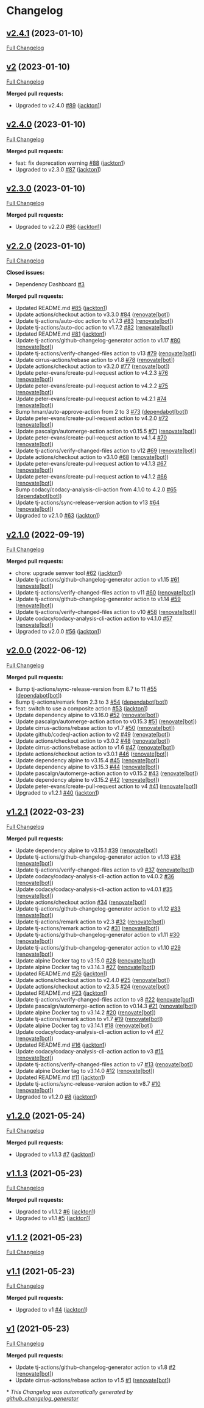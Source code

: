 # Changelog

## [v2.4.1](https://github.com/tj-actions/semver-diff/tree/v2.4.1) (2023-01-10)

[Full Changelog](https://github.com/tj-actions/semver-diff/compare/v2...v2.4.1)

## [v2](https://github.com/tj-actions/semver-diff/tree/v2) (2023-01-10)

[Full Changelog](https://github.com/tj-actions/semver-diff/compare/v2.4.0...v2)

**Merged pull requests:**

- Upgraded to v2.4.0 [\#89](https://github.com/tj-actions/semver-diff/pull/89) ([jackton1](https://github.com/jackton1))

## [v2.4.0](https://github.com/tj-actions/semver-diff/tree/v2.4.0) (2023-01-10)

[Full Changelog](https://github.com/tj-actions/semver-diff/compare/v2.3.0...v2.4.0)

**Merged pull requests:**

- feat: fix deprecation warning [\#88](https://github.com/tj-actions/semver-diff/pull/88) ([jackton1](https://github.com/jackton1))
- Upgraded to v2.3.0 [\#87](https://github.com/tj-actions/semver-diff/pull/87) ([jackton1](https://github.com/jackton1))

## [v2.3.0](https://github.com/tj-actions/semver-diff/tree/v2.3.0) (2023-01-10)

[Full Changelog](https://github.com/tj-actions/semver-diff/compare/v2.2.0...v2.3.0)

**Merged pull requests:**

- Upgraded to v2.2.0 [\#86](https://github.com/tj-actions/semver-diff/pull/86) ([jackton1](https://github.com/jackton1))

## [v2.2.0](https://github.com/tj-actions/semver-diff/tree/v2.2.0) (2023-01-10)

[Full Changelog](https://github.com/tj-actions/semver-diff/compare/v2.1.0...v2.2.0)

**Closed issues:**

- Dependency Dashboard [\#3](https://github.com/tj-actions/semver-diff/issues/3)

**Merged pull requests:**

- Updated README.md [\#85](https://github.com/tj-actions/semver-diff/pull/85) ([jackton1](https://github.com/jackton1))
- Update actions/checkout action to v3.3.0 [\#84](https://github.com/tj-actions/semver-diff/pull/84) ([renovate[bot]](https://github.com/apps/renovate))
- Update tj-actions/auto-doc action to v1.7.3 [\#83](https://github.com/tj-actions/semver-diff/pull/83) ([renovate[bot]](https://github.com/apps/renovate))
- Update tj-actions/auto-doc action to v1.7.2 [\#82](https://github.com/tj-actions/semver-diff/pull/82) ([renovate[bot]](https://github.com/apps/renovate))
- Updated README.md [\#81](https://github.com/tj-actions/semver-diff/pull/81) ([jackton1](https://github.com/jackton1))
- Update tj-actions/github-changelog-generator action to v1.17 [\#80](https://github.com/tj-actions/semver-diff/pull/80) ([renovate[bot]](https://github.com/apps/renovate))
- Update tj-actions/verify-changed-files action to v13 [\#79](https://github.com/tj-actions/semver-diff/pull/79) ([renovate[bot]](https://github.com/apps/renovate))
- Update cirrus-actions/rebase action to v1.8 [\#78](https://github.com/tj-actions/semver-diff/pull/78) ([renovate[bot]](https://github.com/apps/renovate))
- Update actions/checkout action to v3.2.0 [\#77](https://github.com/tj-actions/semver-diff/pull/77) ([renovate[bot]](https://github.com/apps/renovate))
- Update peter-evans/create-pull-request action to v4.2.3 [\#76](https://github.com/tj-actions/semver-diff/pull/76) ([renovate[bot]](https://github.com/apps/renovate))
- Update peter-evans/create-pull-request action to v4.2.2 [\#75](https://github.com/tj-actions/semver-diff/pull/75) ([renovate[bot]](https://github.com/apps/renovate))
- Update peter-evans/create-pull-request action to v4.2.1 [\#74](https://github.com/tj-actions/semver-diff/pull/74) ([renovate[bot]](https://github.com/apps/renovate))
- Bump hmarr/auto-approve-action from 2 to 3 [\#73](https://github.com/tj-actions/semver-diff/pull/73) ([dependabot[bot]](https://github.com/apps/dependabot))
- Update peter-evans/create-pull-request action to v4.2.0 [\#72](https://github.com/tj-actions/semver-diff/pull/72) ([renovate[bot]](https://github.com/apps/renovate))
- Update pascalgn/automerge-action action to v0.15.5 [\#71](https://github.com/tj-actions/semver-diff/pull/71) ([renovate[bot]](https://github.com/apps/renovate))
- Update peter-evans/create-pull-request action to v4.1.4 [\#70](https://github.com/tj-actions/semver-diff/pull/70) ([renovate[bot]](https://github.com/apps/renovate))
- Update tj-actions/verify-changed-files action to v12 [\#69](https://github.com/tj-actions/semver-diff/pull/69) ([renovate[bot]](https://github.com/apps/renovate))
- Update actions/checkout action to v3.1.0 [\#68](https://github.com/tj-actions/semver-diff/pull/68) ([renovate[bot]](https://github.com/apps/renovate))
- Update peter-evans/create-pull-request action to v4.1.3 [\#67](https://github.com/tj-actions/semver-diff/pull/67) ([renovate[bot]](https://github.com/apps/renovate))
- Update peter-evans/create-pull-request action to v4.1.2 [\#66](https://github.com/tj-actions/semver-diff/pull/66) ([renovate[bot]](https://github.com/apps/renovate))
- Bump codacy/codacy-analysis-cli-action from 4.1.0 to 4.2.0 [\#65](https://github.com/tj-actions/semver-diff/pull/65) ([dependabot[bot]](https://github.com/apps/dependabot))
- Update tj-actions/sync-release-version action to v13 [\#64](https://github.com/tj-actions/semver-diff/pull/64) ([renovate[bot]](https://github.com/apps/renovate))
- Upgraded to v2.1.0 [\#63](https://github.com/tj-actions/semver-diff/pull/63) ([jackton1](https://github.com/jackton1))

## [v2.1.0](https://github.com/tj-actions/semver-diff/tree/v2.1.0) (2022-09-19)

[Full Changelog](https://github.com/tj-actions/semver-diff/compare/v2.0.0...v2.1.0)

**Merged pull requests:**

- chore: upgrade semver tool [\#62](https://github.com/tj-actions/semver-diff/pull/62) ([jackton1](https://github.com/jackton1))
- Update tj-actions/github-changelog-generator action to v1.15 [\#61](https://github.com/tj-actions/semver-diff/pull/61) ([renovate[bot]](https://github.com/apps/renovate))
- Update tj-actions/verify-changed-files action to v11 [\#60](https://github.com/tj-actions/semver-diff/pull/60) ([renovate[bot]](https://github.com/apps/renovate))
- Update tj-actions/github-changelog-generator action to v1.14 [\#59](https://github.com/tj-actions/semver-diff/pull/59) ([renovate[bot]](https://github.com/apps/renovate))
- Update tj-actions/verify-changed-files action to v10 [\#58](https://github.com/tj-actions/semver-diff/pull/58) ([renovate[bot]](https://github.com/apps/renovate))
- Update codacy/codacy-analysis-cli-action action to v4.1.0 [\#57](https://github.com/tj-actions/semver-diff/pull/57) ([renovate[bot]](https://github.com/apps/renovate))
- Upgraded to v2.0.0 [\#56](https://github.com/tj-actions/semver-diff/pull/56) ([jackton1](https://github.com/jackton1))

## [v2.0.0](https://github.com/tj-actions/semver-diff/tree/v2.0.0) (2022-06-12)

[Full Changelog](https://github.com/tj-actions/semver-diff/compare/v1.2.1...v2.0.0)

**Merged pull requests:**

- Bump tj-actions/sync-release-version from 8.7 to 11 [\#55](https://github.com/tj-actions/semver-diff/pull/55) ([dependabot[bot]](https://github.com/apps/dependabot))
- Bump tj-actions/remark from 2.3 to 3 [\#54](https://github.com/tj-actions/semver-diff/pull/54) ([dependabot[bot]](https://github.com/apps/dependabot))
- feat: switch to use a composite action [\#53](https://github.com/tj-actions/semver-diff/pull/53) ([jackton1](https://github.com/jackton1))
- Update dependency alpine to v3.16.0 [\#52](https://github.com/tj-actions/semver-diff/pull/52) ([renovate[bot]](https://github.com/apps/renovate))
- Update pascalgn/automerge-action action to v0.15.3 [\#51](https://github.com/tj-actions/semver-diff/pull/51) ([renovate[bot]](https://github.com/apps/renovate))
- Update cirrus-actions/rebase action to v1.7 [\#50](https://github.com/tj-actions/semver-diff/pull/50) ([renovate[bot]](https://github.com/apps/renovate))
- Update github/codeql-action action to v2 [\#49](https://github.com/tj-actions/semver-diff/pull/49) ([renovate[bot]](https://github.com/apps/renovate))
- Update actions/checkout action to v3.0.2 [\#48](https://github.com/tj-actions/semver-diff/pull/48) ([renovate[bot]](https://github.com/apps/renovate))
- Update cirrus-actions/rebase action to v1.6 [\#47](https://github.com/tj-actions/semver-diff/pull/47) ([renovate[bot]](https://github.com/apps/renovate))
- Update actions/checkout action to v3.0.1 [\#46](https://github.com/tj-actions/semver-diff/pull/46) ([renovate[bot]](https://github.com/apps/renovate))
- Update dependency alpine to v3.15.4 [\#45](https://github.com/tj-actions/semver-diff/pull/45) ([renovate[bot]](https://github.com/apps/renovate))
- Update dependency alpine to v3.15.3 [\#44](https://github.com/tj-actions/semver-diff/pull/44) ([renovate[bot]](https://github.com/apps/renovate))
- Update pascalgn/automerge-action action to v0.15.2 [\#43](https://github.com/tj-actions/semver-diff/pull/43) ([renovate[bot]](https://github.com/apps/renovate))
- Update dependency alpine to v3.15.2 [\#42](https://github.com/tj-actions/semver-diff/pull/42) ([renovate[bot]](https://github.com/apps/renovate))
- Update peter-evans/create-pull-request action to v4 [\#41](https://github.com/tj-actions/semver-diff/pull/41) ([renovate[bot]](https://github.com/apps/renovate))
- Upgraded to v1.2.1 [\#40](https://github.com/tj-actions/semver-diff/pull/40) ([jackton1](https://github.com/jackton1))

## [v1.2.1](https://github.com/tj-actions/semver-diff/tree/v1.2.1) (2022-03-23)

[Full Changelog](https://github.com/tj-actions/semver-diff/compare/v1.2.0...v1.2.1)

**Merged pull requests:**

- Update dependency alpine to v3.15.1 [\#39](https://github.com/tj-actions/semver-diff/pull/39) ([renovate[bot]](https://github.com/apps/renovate))
- Update tj-actions/github-changelog-generator action to v1.13 [\#38](https://github.com/tj-actions/semver-diff/pull/38) ([renovate[bot]](https://github.com/apps/renovate))
- Update tj-actions/verify-changed-files action to v9 [\#37](https://github.com/tj-actions/semver-diff/pull/37) ([renovate[bot]](https://github.com/apps/renovate))
- Update codacy/codacy-analysis-cli-action action to v4.0.2 [\#36](https://github.com/tj-actions/semver-diff/pull/36) ([renovate[bot]](https://github.com/apps/renovate))
- Update codacy/codacy-analysis-cli-action action to v4.0.1 [\#35](https://github.com/tj-actions/semver-diff/pull/35) ([renovate[bot]](https://github.com/apps/renovate))
- Update actions/checkout action [\#34](https://github.com/tj-actions/semver-diff/pull/34) ([renovate[bot]](https://github.com/apps/renovate))
- Update tj-actions/github-changelog-generator action to v1.12 [\#33](https://github.com/tj-actions/semver-diff/pull/33) ([renovate[bot]](https://github.com/apps/renovate))
- Update tj-actions/remark action to v2.3 [\#32](https://github.com/tj-actions/semver-diff/pull/32) ([renovate[bot]](https://github.com/apps/renovate))
- Update tj-actions/remark action to v2 [\#31](https://github.com/tj-actions/semver-diff/pull/31) ([renovate[bot]](https://github.com/apps/renovate))
- Update tj-actions/github-changelog-generator action to v1.11 [\#30](https://github.com/tj-actions/semver-diff/pull/30) ([renovate[bot]](https://github.com/apps/renovate))
- Update tj-actions/github-changelog-generator action to v1.10 [\#29](https://github.com/tj-actions/semver-diff/pull/29) ([renovate[bot]](https://github.com/apps/renovate))
- Update alpine Docker tag to v3.15.0 [\#28](https://github.com/tj-actions/semver-diff/pull/28) ([renovate[bot]](https://github.com/apps/renovate))
- Update alpine Docker tag to v3.14.3 [\#27](https://github.com/tj-actions/semver-diff/pull/27) ([renovate[bot]](https://github.com/apps/renovate))
- Updated README.md [\#26](https://github.com/tj-actions/semver-diff/pull/26) ([jackton1](https://github.com/jackton1))
- Update actions/checkout action to v2.4.0 [\#25](https://github.com/tj-actions/semver-diff/pull/25) ([renovate[bot]](https://github.com/apps/renovate))
- Update actions/checkout action to v2.3.5 [\#24](https://github.com/tj-actions/semver-diff/pull/24) ([renovate[bot]](https://github.com/apps/renovate))
- Updated README.md [\#23](https://github.com/tj-actions/semver-diff/pull/23) ([jackton1](https://github.com/jackton1))
- Update tj-actions/verify-changed-files action to v8 [\#22](https://github.com/tj-actions/semver-diff/pull/22) ([renovate[bot]](https://github.com/apps/renovate))
- Update pascalgn/automerge-action action to v0.14.3 [\#21](https://github.com/tj-actions/semver-diff/pull/21) ([renovate[bot]](https://github.com/apps/renovate))
- Update alpine Docker tag to v3.14.2 [\#20](https://github.com/tj-actions/semver-diff/pull/20) ([renovate[bot]](https://github.com/apps/renovate))
- Update tj-actions/remark action to v1.7 [\#19](https://github.com/tj-actions/semver-diff/pull/19) ([renovate[bot]](https://github.com/apps/renovate))
- Update alpine Docker tag to v3.14.1 [\#18](https://github.com/tj-actions/semver-diff/pull/18) ([renovate[bot]](https://github.com/apps/renovate))
- Update codacy/codacy-analysis-cli-action action to v4 [\#17](https://github.com/tj-actions/semver-diff/pull/17) ([renovate[bot]](https://github.com/apps/renovate))
- Updated README.md [\#16](https://github.com/tj-actions/semver-diff/pull/16) ([jackton1](https://github.com/jackton1))
- Update codacy/codacy-analysis-cli-action action to v3 [\#15](https://github.com/tj-actions/semver-diff/pull/15) ([renovate[bot]](https://github.com/apps/renovate))
- Update tj-actions/verify-changed-files action to v7 [\#13](https://github.com/tj-actions/semver-diff/pull/13) ([renovate[bot]](https://github.com/apps/renovate))
- Update alpine Docker tag to v3.14.0 [\#12](https://github.com/tj-actions/semver-diff/pull/12) ([renovate[bot]](https://github.com/apps/renovate))
- Updated README.md [\#11](https://github.com/tj-actions/semver-diff/pull/11) ([jackton1](https://github.com/jackton1))
- Update tj-actions/sync-release-version action to v8.7 [\#10](https://github.com/tj-actions/semver-diff/pull/10) ([renovate[bot]](https://github.com/apps/renovate))
- Upgraded to v1.2.0 [\#8](https://github.com/tj-actions/semver-diff/pull/8) ([jackton1](https://github.com/jackton1))

## [v1.2.0](https://github.com/tj-actions/semver-diff/tree/v1.2.0) (2021-05-24)

[Full Changelog](https://github.com/tj-actions/semver-diff/compare/v1.1.3...v1.2.0)

**Merged pull requests:**

- Upgraded to v1.1.3 [\#7](https://github.com/tj-actions/semver-diff/pull/7) ([jackton1](https://github.com/jackton1))

## [v1.1.3](https://github.com/tj-actions/semver-diff/tree/v1.1.3) (2021-05-23)

[Full Changelog](https://github.com/tj-actions/semver-diff/compare/v1.1.2...v1.1.3)

**Merged pull requests:**

- Upgraded to v1.1.2 [\#6](https://github.com/tj-actions/semver-diff/pull/6) ([jackton1](https://github.com/jackton1))
- Upgraded to v1.1 [\#5](https://github.com/tj-actions/semver-diff/pull/5) ([jackton1](https://github.com/jackton1))

## [v1.1.2](https://github.com/tj-actions/semver-diff/tree/v1.1.2) (2021-05-23)

[Full Changelog](https://github.com/tj-actions/semver-diff/compare/v1.1...v1.1.2)

## [v1.1](https://github.com/tj-actions/semver-diff/tree/v1.1) (2021-05-23)

[Full Changelog](https://github.com/tj-actions/semver-diff/compare/v1...v1.1)

**Merged pull requests:**

- Upgraded to v1 [\#4](https://github.com/tj-actions/semver-diff/pull/4) ([jackton1](https://github.com/jackton1))

## [v1](https://github.com/tj-actions/semver-diff/tree/v1) (2021-05-23)

[Full Changelog](https://github.com/tj-actions/semver-diff/compare/62c0cb90c04f2f7aba4ec0d6ec7f801527c24e03...v1)

**Merged pull requests:**

- Update tj-actions/github-changelog-generator action to v1.8 [\#2](https://github.com/tj-actions/semver-diff/pull/2) ([renovate[bot]](https://github.com/apps/renovate))
- Update cirrus-actions/rebase action to v1.5 [\#1](https://github.com/tj-actions/semver-diff/pull/1) ([renovate[bot]](https://github.com/apps/renovate))



\* *This Changelog was automatically generated by [github_changelog_generator](https://github.com/github-changelog-generator/github-changelog-generator)*
